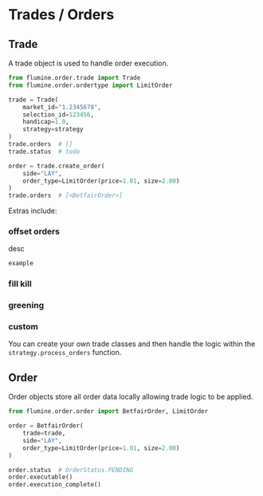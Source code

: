 # Trades / Orders

## Trade

A trade object is used to handle order execution.

```python
from flumine.order.trade import Trade
from flumine.order.ordertype import LimitOrder

trade = Trade(
    market_id="1.2345678",
    selection_id=123456,
    handicap=1.0,
    strategy=strategy
)
trade.orders  # []
trade.status  # todo

order = trade.create_order(
    side="LAY",
    order_type=LimitOrder(price=1.01, size=2.00)
)
trade.orders  # [<BetfairOrder>]
```

Extras include:

### offset orders

desc

```python
example
```

### fill kill
### greening

### custom
You can create your own trade classes and then handle the logic within the `strategy.process_orders` function.

## Order

Order objects store all order data locally allowing trade logic to be applied.

```python
from flumine.order.order import BetfairOrder, LimitOrder

order = BetfairOrder(
    trade=trade,
    side="LAY",
    order_type=LimitOrder(price=1.01, size=2.00)
)

order.status  # OrderStatus.PENDING
order.executable()
order.execution_complete()
```
